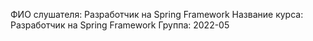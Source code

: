 ФИО слушателя: Разработчик на Spring Framework
Название курса: Разработчик на Spring Framework
Группа: 2022-05
